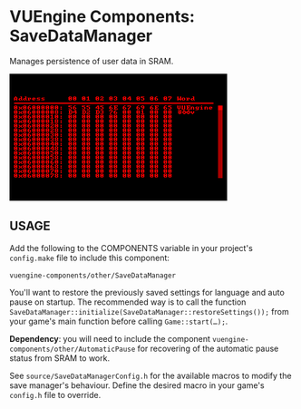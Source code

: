 VUEngine Components: SaveDataManager
====================================

Manages persistence of user data in SRAM.

![Preview Image](preview.png)


USAGE
-----

Add the following to the COMPONENTS variable in your project's `config.make` file to include this component:

	vuengine-components/other/SaveDataManager

You'll want to restore the previously saved settings for language and auto pause on startup. The recommended way is to call the function `SaveDataManager::initialize(SaveDataManager::restoreSettings());` from your game's main function before calling `Game::start(…);`.

**Dependency**: you will need to include the component `vuengine-components/other/AutomaticPause` for recovering of the automatic pause status from SRAM to work.

See `source/SaveDataManagerConfig.h` for the available macros to modify the save manager's behaviour. Define the desired macro in your game's `config.h` file to override.
